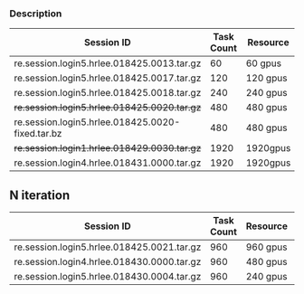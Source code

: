### Description

| Session ID                                 | Task Count | Resource| iters | Note |
| ------------------------------------------ | ---------- | ------- | ----- | ---- |
| re.session.login5.hrlee.018425.0013.tar.gz | 60         | 60 gpus | 1     |      |
| re.session.login5.hrlee.018425.0017.tar.gz | 120        | 120 gpus| 1     |      |
| re.session.login5.hrlee.018425.0018.tar.gz | 240        | 240 gpus| 1     |      |
| ~~re.session.login5.hrlee.018425.0020.tar.gz~~ | 480        | 480 gpus| 1     | broken |
| re.session.login5.hrlee.018425.0020-fixed.tar.bz | 480    | 480 gpus| 1    | fixed  |
| ~~re.session.login1.hrlee.018429.0030.tar.gz~~ | 1920     | 1920gpus| 1     | broken |
| re.session.login4.hrlee.018431.0000.tar.gz | 1920       | 1920gpus| 1     |      |

## N iteration

| Session ID                                 | Task Count | Resource| iters |
| ------------------------------------------ | ---------- | ------- | ----- |
| re.session.login5.hrlee.018425.0021.tar.gz | 960        | 960 gpus| 1     |
| re.session.login4.hrlee.018430.0000.tar.gz | 960        | 480 gpus| 2     |
| re.session.login5.hrlee.018430.0004.tar.gz | 960        | 240 gpus | 4    |

